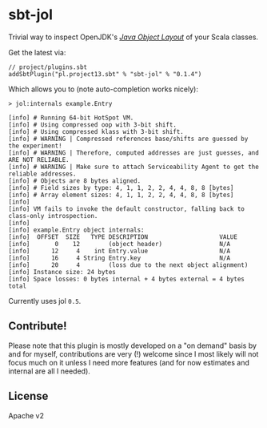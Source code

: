 # sbt-jol

Trivial way to inspect OpenJDK's [*Java Object Layout*](http://openjdk.java.net/projects/code-tools/jol/) of your Scala classes.

Get the latest via:

 ```
 // project/plugins.sbt
 addSbtPlugin("pl.project13.sbt" % "sbt-jol" % "0.1.4")
 ```
 
 Which allows you to (note auto-completion works nicely):
 
 ```
 > jol:internals example.Entry
 
[info] # Running 64-bit HotSpot VM.
[info] # Using compressed oop with 3-bit shift.
[info] # Using compressed klass with 3-bit shift.
[info] # WARNING | Compressed references base/shifts are guessed by the experiment!
[info] # WARNING | Therefore, computed addresses are just guesses, and ARE NOT RELIABLE.
[info] # WARNING | Make sure to attach Serviceability Agent to get the reliable addresses.
[info] # Objects are 8 bytes aligned.
[info] # Field sizes by type: 4, 1, 1, 2, 2, 4, 4, 8, 8 [bytes]
[info] # Array element sizes: 4, 1, 1, 2, 2, 4, 4, 8, 8 [bytes]
[info]
[info] VM fails to invoke the default constructor, falling back to class-only introspection.
[info]
[info] example.Entry object internals:
[info]  OFFSET  SIZE   TYPE DESCRIPTION                    VALUE
[info]       0    12        (object header)                N/A
[info]      12     4    int Entry.value                    N/A
[info]      16     4 String Entry.key                      N/A
[info]      20     4        (loss due to the next object alignment)
[info] Instance size: 24 bytes
[info] Space losses: 0 bytes internal + 4 bytes external = 4 bytes total
 ```
 
  Currently uses jol `0.5`.

Contribute!
-----------
Please note that this plugin is mostly developed on a "on demand" basis by and for myself, contributions are very (!) welcome 
since I most likely will not focus much on it unless I need more features (and for now estimates and internal are all I needed).
 
 License
 -------
 
 Apache v2
